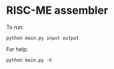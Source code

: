 # RISC-ME assembler

To run:
```
python main.py input output
```

For help:
```
python main.py -h
```